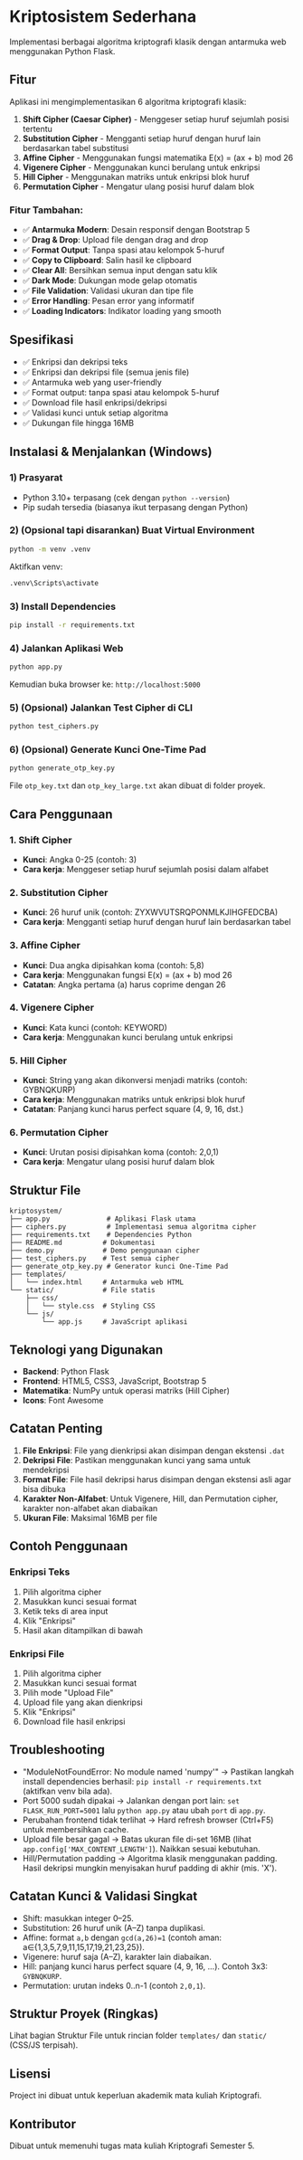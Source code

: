 # Kriptosistem Sederhana

Implementasi berbagai algoritma kriptografi klasik dengan antarmuka web menggunakan Python Flask.

## Fitur

Aplikasi ini mengimplementasikan 6 algoritma kriptografi klasik:

1. **Shift Cipher (Caesar Cipher)** - Menggeser setiap huruf sejumlah posisi tertentu
2. **Substitution Cipher** - Mengganti setiap huruf dengan huruf lain berdasarkan tabel substitusi
3. **Affine Cipher** - Menggunakan fungsi matematika E(x) = (ax + b) mod 26
4. **Vigenere Cipher** - Menggunakan kunci berulang untuk enkripsi
5. **Hill Cipher** - Menggunakan matriks untuk enkripsi blok huruf
6. **Permutation Cipher** - Mengatur ulang posisi huruf dalam blok

### Fitur Tambahan:
- ✅ **Antarmuka Modern**: Desain responsif dengan Bootstrap 5
- ✅ **Drag & Drop**: Upload file dengan drag and drop
- ✅ **Format Output**: Tanpa spasi atau kelompok 5-huruf
- ✅ **Copy to Clipboard**: Salin hasil ke clipboard
- ✅ **Clear All**: Bersihkan semua input dengan satu klik
- ✅ **Dark Mode**: Dukungan mode gelap otomatis
- ✅ **File Validation**: Validasi ukuran dan tipe file
- ✅ **Error Handling**: Pesan error yang informatif
- ✅ **Loading Indicators**: Indikator loading yang smooth

## Spesifikasi

- ✅ Enkripsi dan dekripsi teks
- ✅ Enkripsi dan dekripsi file (semua jenis file)
- ✅ Antarmuka web yang user-friendly
- ✅ Format output: tanpa spasi atau kelompok 5-huruf
- ✅ Download file hasil enkripsi/dekripsi
- ✅ Validasi kunci untuk setiap algoritma
- ✅ Dukungan file hingga 16MB

## Instalasi & Menjalankan (Windows)

### 1) Prasyarat
- Python 3.10+ terpasang (cek dengan `python --version`)
- Pip sudah tersedia (biasanya ikut terpasang dengan Python)

### 2) (Opsional tapi disarankan) Buat Virtual Environment
```bash
python -m venv .venv
```
Aktifkan venv:
```bash
.venv\Scripts\activate
```

### 3) Install Dependencies
```bash
pip install -r requirements.txt
```

### 4) Jalankan Aplikasi Web
```bash
python app.py
```
Kemudian buka browser ke: `http://localhost:5000`

### 5) (Opsional) Jalankan Test Cipher di CLI
```bash
python test_ciphers.py
```

### 6) (Opsional) Generate Kunci One-Time Pad
```bash
python generate_otp_key.py
```
File `otp_key.txt` dan `otp_key_large.txt` akan dibuat di folder proyek.

## Cara Penggunaan

### 1. Shift Cipher
- **Kunci**: Angka 0-25 (contoh: 3)
- **Cara kerja**: Menggeser setiap huruf sejumlah posisi dalam alfabet

### 2. Substitution Cipher
- **Kunci**: 26 huruf unik (contoh: ZYXWVUTSRQPONMLKJIHGFEDCBA)
- **Cara kerja**: Mengganti setiap huruf dengan huruf lain berdasarkan tabel

### 3. Affine Cipher
- **Kunci**: Dua angka dipisahkan koma (contoh: 5,8)
- **Cara kerja**: Menggunakan fungsi E(x) = (ax + b) mod 26
- **Catatan**: Angka pertama (a) harus coprime dengan 26

### 4. Vigenere Cipher
- **Kunci**: Kata kunci (contoh: KEYWORD)
- **Cara kerja**: Menggunakan kunci berulang untuk enkripsi

### 5. Hill Cipher
- **Kunci**: String yang akan dikonversi menjadi matriks (contoh: GYBNQKURP)
- **Cara kerja**: Menggunakan matriks untuk enkripsi blok huruf
- **Catatan**: Panjang kunci harus perfect square (4, 9, 16, dst.)

### 6. Permutation Cipher
- **Kunci**: Urutan posisi dipisahkan koma (contoh: 2,0,1)
- **Cara kerja**: Mengatur ulang posisi huruf dalam blok

## Struktur File

```
kriptosystem/
├── app.py              # Aplikasi Flask utama
├── ciphers.py          # Implementasi semua algoritma cipher
├── requirements.txt    # Dependencies Python
├── README.md          # Dokumentasi
├── demo.py            # Demo penggunaan cipher
├── test_ciphers.py    # Test semua cipher
├── generate_otp_key.py # Generator kunci One-Time Pad
├── templates/
│   └── index.html     # Antarmuka web HTML
└── static/            # File statis
    ├── css/
    │   └── style.css  # Styling CSS
    └── js/
        └── app.js     # JavaScript aplikasi
```

## Teknologi yang Digunakan

- **Backend**: Python Flask
- **Frontend**: HTML5, CSS3, JavaScript, Bootstrap 5
- **Matematika**: NumPy untuk operasi matriks (Hill Cipher)
- **Icons**: Font Awesome

## Catatan Penting

1. **File Enkripsi**: File yang dienkripsi akan disimpan dengan ekstensi `.dat`
2. **Dekripsi File**: Pastikan menggunakan kunci yang sama untuk mendekripsi
3. **Format File**: File hasil dekripsi harus disimpan dengan ekstensi asli agar bisa dibuka
4. **Karakter Non-Alfabet**: Untuk Vigenere, Hill, dan Permutation cipher, karakter non-alfabet akan diabaikan
5. **Ukuran File**: Maksimal 16MB per file

## Contoh Penggunaan

### Enkripsi Teks
1. Pilih algoritma cipher
2. Masukkan kunci sesuai format
3. Ketik teks di area input
4. Klik "Enkripsi"
5. Hasil akan ditampilkan di bawah

### Enkripsi File
1. Pilih algoritma cipher
2. Masukkan kunci sesuai format
3. Pilih mode "Upload File"
4. Upload file yang akan dienkripsi
5. Klik "Enkripsi"
6. Download file hasil enkripsi

## Troubleshooting

- "ModuleNotFoundError: No module named 'numpy'" → Pastikan langkah install dependencies berhasil: `pip install -r requirements.txt` (aktifkan venv bila ada).
- Port 5000 sudah dipakai → Jalankan dengan port lain: `set FLASK_RUN_PORT=5001` lalu `python app.py` atau ubah `port` di `app.py`.
- Perubahan frontend tidak terlihat → Hard refresh browser (Ctrl+F5) untuk membersihkan cache.
- Upload file besar gagal → Batas ukuran file di-set 16MB (lihat `app.config['MAX_CONTENT_LENGTH']`). Naikkan sesuai kebutuhan.
- Hill/Permutation padding → Algoritma klasik menggunakan padding. Hasil dekripsi mungkin menyisakan huruf padding di akhir (mis. 'X').

## Catatan Kunci & Validasi Singkat
- Shift: masukkan integer 0–25.
- Substitution: 26 huruf unik (A–Z) tanpa duplikasi.
- Affine: format `a,b` dengan `gcd(a,26)=1` (contoh aman: a∈{1,3,5,7,9,11,15,17,19,21,23,25}).
- Vigenere: huruf saja (A–Z), karakter lain diabaikan.
- Hill: panjang kunci harus perfect square (4, 9, 16, ...). Contoh 3x3: `GYBNQKURP`.
- Permutation: urutan indeks 0..n-1 (contoh `2,0,1`).

## Struktur Proyek (Ringkas)
Lihat bagian Struktur File untuk rincian folder `templates/` dan `static/` (CSS/JS terpisah).

## Lisensi

Project ini dibuat untuk keperluan akademik mata kuliah Kriptografi.

## Kontributor

Dibuat untuk memenuhi tugas mata kuliah Kriptografi Semester 5.
